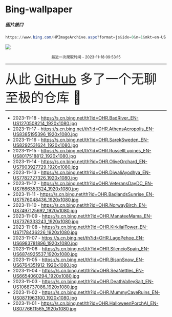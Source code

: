 # Bing-wallpaper

##### 图片接口

```powershell
https://www.bing.com/HPImageArchive.aspx?format=js&idx=0&n=1&mkt=en-US
```

 ![](https://s.cn.bing.net/th?id=OHR.BadRiver_EN-US1270508214_1920x1080.jpg)

<p align='center' >
    <small>
        最近一次爬取时间 - 2023-11-18 09:53:15
    </small>
    <br>
    <hr>
    <font size=7>
        <small>
           从此 <a href='https://github.com/'>GitHub</a> 多了一个无聊至极的仓库  🍳
        </small>
    </font>
    <hr>
</p>


- 2023-11-18 - https://s.cn.bing.net/th?id=OHR.BadRiver_EN-US1270508214_1920x1080.jpg 
- 2023-11-17 - https://s.cn.bing.net/th?id=OHR.AthensAcropolis_EN-US8385195396_1920x1080.jpg 
- 2023-11-16 - https://s.cn.bing.net/th?id=OHR.SarekSweden_EN-US8292531624_1920x1080.jpg 
- 2023-11-15 - https://s.cn.bing.net/th?id=OHR.RussellLupines_EN-US8017518812_1920x1080.jpg 
- 2023-11-14 - https://s.cn.bing.net/th?id=OHR.OliveOrchard_EN-US7903927729_1920x1080.jpg 
- 2023-11-13 - https://s.cn.bing.net/th?id=OHR.DiwaliAyodhya_EN-US7782727326_1920x1080.jpg 
- 2023-11-12 - https://s.cn.bing.net/th?id=OHR.VeteransDayDC_EN-US7666353324_1920x1080.jpg 
- 2023-11-11 - https://s.cn.bing.net/th?id=OHR.BadlandsSunrise_EN-US7576048436_1920x1080.jpg 
- 2023-11-10 - https://s.cn.bing.net/th?id=OHR.NorwayBirch_EN-US7497125692_1920x1080.jpg 
- 2023-11-09 - https://s.cn.bing.net/th?id=OHR.ManateeMama_EN-US7376333243_1920x1080.jpg 
- 2023-11-08 - https://s.cn.bing.net/th?id=OHR.KirkilaiTower_EN-US7178436226_1920x1080.jpg 
- 2023-11-07 - https://s.cn.bing.net/th?id=OHR.LagoPehoe_EN-US6983781896_1920x1080.jpg 
- 2023-11-06 - https://s.cn.bing.net/th?id=OHR.SilencioSpain_EN-US6874925537_1920x1080.jpg 
- 2023-11-05 - https://s.cn.bing.net/th?id=OHR.BisonSnow_EN-US6764351912_1920x1080.jpg 
- 2023-11-04 - https://s.cn.bing.net/th?id=OHR.SeaNettles_EN-US6654060294_1920x1080.jpg 
- 2023-11-03 - https://s.cn.bing.net/th?id=OHR.DeathValleySalt_EN-US1068737086_1920x1080.jpg 
- 2023-11-02 - https://s.cn.bing.net/th?id=OHR.MummyCaveRuins_EN-US0871963100_1920x1080.jpg 
- 2023-11-01 - https://s.cn.bing.net/th?id=OHR.HalloweenPorchAI_EN-US0776611565_1920x1080.jpg 
